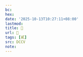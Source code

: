 ```yaml
---
bc:
hex:
date: '2025-10-13T10:27:11+08:00'
lastmod:
title: 􁷋
url: 􁷋
tags: [貳]
src: DCCV
note:
---
```

